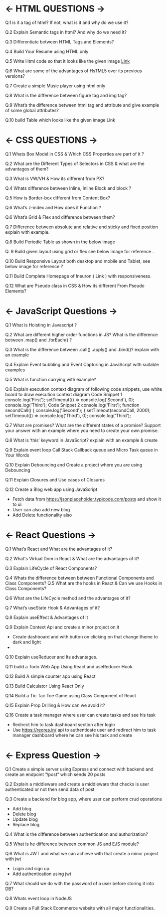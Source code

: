 # ← HTML QUESTIONS →

Q.1 <!DOCTYPE html> is it a tag of html? If not, what is it and why do we use it?

Q.2 Explain Semantic tags in html? And why do we need it?

Q.3 Differentiate between HTML Tags and Elements?

Q.4 Build Your Resume using HTML only

Q.5 Write Html code so that it looks like the given image [Link](https://drive.google.com/file/d/1gcG_ctYfdYzo9AzoyHXjnRA2IwogiiGD/view)

Q.6 What are some of the advantages of HsTML5 over its previous versions?

Q.7 Create a simple Music player using html only

Q.8 What is the difference between figure tag and img tag?
  
Q.9 What’s the difference between html tag and attribute and give example of some global attributes?
  
Q.10 build Table which looks like the given image Link
  
  
  
# ← CSS QUESTIONS →

Q.1 Whats Box Model in CSS & Which CSS Properties are part of it ?

Q.2 What are the Different Types of Selectors in CSS & what are the advantages of them?

Q.3 What is VW/VH & How its different from PX?

Q.4 Whats difference between Inline, Inline Block and block ?

Q.5 How is Border-box different from Content Box?

Q.6 What’s z-index and How does it Function ?

Q.6 What’s Grid & Flex and difference between them?

Q.7 Difference between absolute and relative and sticky and fixed position explain with example.

Q.8 Build Periodic Table as shown in the below image

Q. 9 Build given layout using grid or flex see below image for reference .

Q.10 Build Responsive Layout both desktop and mobile and Tablet, see below image for reference ?

Q.11 Build Complete Homepage of Ineuron ( Link ) with responsiveness.

Q.12 What are Pseudo class in CSS & How its different From Pseudo Elements?

# ← JavaScript Questions →

Q.1 What is Hoisting in Javascript ?

Q.2 What are different higher order functions in JS? What is the difference between .map() and .forEach() ?

Q.3 What is the difference between .call() .apply() and .bind()? explain with an example

Q.4 Explain Event bubbling and Event Capturing in JavaScript with suitable examples

Q.5 What is function currying with example?

Q.6 Explain execution context diagram of following code snippets, use white board to draw execution context diagram
Code Snippet 1
console.log('First');
setTimeout(() => console.log('Second'), 0);
console.log('Third');
Code Snippet 2
console.log('First');
function secondCall() {
console.log('Second');
}
setTimeout(secondCall, 2000);
setTimeout(() => console.log('Third'), 0);
console.log('Third');

Q.7 What are promises? What are the different states of a promise? Support your answer with an example where you need to create your own promise.

Q.8 What is ‘this’ keyword in JavaScript? explain with an example & create

Q.9 Explain event loop Call Stack Callback queue and Micro Task queue in Your Words

Q.10 Explain Debouncing and Create a project where you are using Debouncing

Q.11 Explain Closures and Use cases of Closures

Q.12 Create a Blog web app using JavaScript
- Fetch data from https://jsonplaceholder.typicode.com/posts and show it to ui
- User can also add new blog
- Add Delete functionality also

# ← React Questions →

Q.1 What’s React and What are the advantages of it?

Q.2 What's Virtual Dom in React & What are the advantages of it?

Q.3 Explain LifeCycle of React Components?

Q.4 Whats the difference between between Functional Components and Class Components?
Q.5 What are the hooks in React & Can we use Hooks in Class Components?

Q.6 What are the LifeCycle method and the advantages of it?

Q.7 What’s useState Hook & Advantages of it?

Q.8 Explain useEffect & Advantages of it

Q.9 Explain Context Api and create a minor project on it
- Create dashboard and with button on clicking on that change theme to dark and light
- 
Q.10 Explain useReducer and Its advantages.

Q.11 build a Todo Web App Using React and useReducer Hook.

Q.12 Build A simple counter app using React

Q.13 Build Calculator Using React Only

Q.14 Build a Tic Tac Toe Game using Class Component of React

Q.15 Explain Prop Drilling & How can we avoid it?

Q.16 Create a task manager where user can create tasks and see his task
- Redirect him to task dashboard section after login
- Use https://reqres.in/ api to authenticate user and redirect him to task manager
dashboard where he can see his task and create

# ← Express Question →

Q.1 Create a simple server using Express and connect with backend and create an endpoint
“/post” which sends 20 posts

Q.2 Explain a middleware and create a middleware that checks is user authenticated or not
then send data of post

Q.3 Create a backend for blog app, where user can perform crud operations
- Add blog
- Delete blog
- Update blog
- Replace blog

Q.4 What is the difference between authentication and authorization?

Q.5 What is he difference between common JS and EJS module?

Q.6 What is JWT and what we can achieve with that create a minor project with jwt
- Login and sign up
- Add authentication using jwt

Q.7 What should we do with the password of a user before storing it into DB?

Q.8 Whats event loop in NodeJS

Q.9 Create a Full Stack Ecommerce website with all major functionalities.
